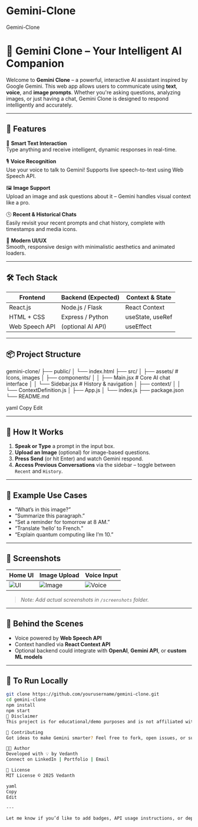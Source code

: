 # Gemini-Clone
Gemini-Clone
# 🌟 Gemini Clone – Your Intelligent AI Companion

Welcome to **Gemini Clone** – a powerful, interactive AI assistant inspired by Google Gemini. This web app allows users to communicate using **text**, **voice**, and **image prompts**. Whether you're asking questions, analyzing images, or just having a chat, Gemini Clone is designed to respond intelligently and accurately.

---

## 🚀 Features

🧠 **Smart Text Interaction**  
Type anything and receive intelligent, dynamic responses in real-time.

🎙️ **Voice Recognition**  
Use your voice to talk to Gemini! Supports live speech-to-text using Web Speech API.

🖼️ **Image Support**  
Upload an image and ask questions about it – Gemini handles visual context like a pro.

🕓 **Recent & Historical Chats**  
Easily revisit your recent prompts and chat history, complete with timestamps and media icons.

🎨 **Modern UI/UX**  
Smooth, responsive design with minimalistic aesthetics and animated loaders.

---

## 🛠️ Tech Stack

| Frontend       | Backend (Expected) | Context & State |
|----------------|--------------------|-----------------|
| React.js       | Node.js / Flask    | React Context   |
| HTML + CSS     | Express / Python   | useState, useRef|
| Web Speech API | (optional AI API)  | useEffect       |

---

## 📦 Project Structure

gemini-clone/
├── public/
│ └── index.html
├── src/
│ ├── assets/ # Icons, images
│ ├── components/
│ │ ├── Main.jsx # Core AI chat interface
│ │ └── Sidebar.jsx # History & navigation
│ ├── context/
│ │ └── ContextDefinition.js
│ ├── App.js
│ └── index.js
├── package.json
└── README.md

yaml
Copy
Edit

---

## 🎤 How It Works

1. **Speak or Type** a prompt in the input box.
2. **Upload an Image** (optional) for image-based questions.
3. **Press Send** (or hit Enter) and watch Gemini respond.
4. **Access Previous Conversations** via the sidebar – toggle between `Recent` and `History`.

---

## 💬 Example Use Cases

- “What’s in this image?”
- “Summarize this paragraph.”
- “Set a reminder for tomorrow at 8 AM.”
- “Translate ‘hello’ to French.”
- “Explain quantum computing like I’m 10.”

---

## 📸 Screenshots

| Home UI | Image Upload | Voice Input |
|--------|---------------|-------------|
| ![UI](./screenshots/home.png) | ![Image](./screenshots/image.png) | ![Voice](./screenshots/voice.png) |

> _Note: Add actual screenshots in `/screenshots` folder._

---

## 🧠 Behind the Scenes

- Voice powered by **Web Speech API**
- Context handled via **React Context API**
- Optional backend could integrate with **OpenAI**, **Gemini API**, or **custom ML models**

---

## 🧪 To Run Locally

```bash
git clone https://github.com/yourusername/gemini-clone.git
cd gemini-clone
npm install
npm start
📢 Disclaimer
This project is for educational/demo purposes and is not affiliated with Google Gemini or any commercial AI provider.

🤝 Contributing
Got ideas to make Gemini smarter? Feel free to fork, open issues, or submit PRs!

🧑‍💻 Author
Developed with 💡 by Vedanth
Connect on LinkedIn | Portfolio | Email

📄 License
MIT License © 2025 Vedanth

yaml
Copy
Edit

---

Let me know if you’d like to add badges, API usage instructions, or deployment info (e.g., Netlify/)
